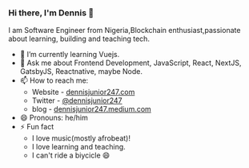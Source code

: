 ### Hi there, I'm Dennis 👋

I am Software Engineer from Nigeria,Blockchain enthusiast,passionate about learning, building and teaching tech.

<!-- - 🔭 I’m currently working on [sku -->
- 🌱 I’m currently learning Vuejs.
- 💬 Ask me about Frontend Development, JavaScript, React, NextJS, GatsbyJS, Reactnative, maybe Node.
- 📫 How to reach me:
  - Website - [dennisjunior247.com](https://dennisjunior247.vercel.app/)
  - Twitter - [@dennisjunior247](https://twitter.com/dennisjunior247)
  - blog - [dennisjunior247.medium.com](https://dennisjunior247.medium.com/)
- 😄 Pronouns: he/him
- ⚡ Fun fact
  - I love music(mostly afrobeat)!
  - I love learning and teaching.
  - I can't ride a biycicle 😄
